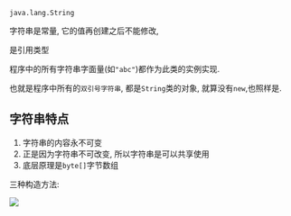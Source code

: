 

`java.lang.String`

字符串是常量, 它的值再创建之后不能修改,

是引用类型



程序中的所有字符串字面量(如`"abc"`)都作为此类的实例实现.

也就是程序中所有的`双引号字符串`, 都是`String`类的对象, 就算没有`new`,也照样是.

## 字符串特点

1. 字符串的内容永不可变
2. 正是因为字符串不可改变, 所以字符串是可以共享使用
3. 底层原理是`byte[]`字节数组



三种构造方法:

![](https://youpaiyun.zongqilive.cn//20190925210015.png)

